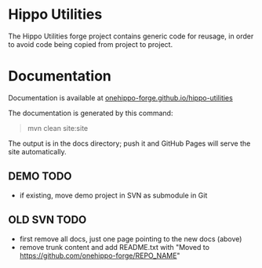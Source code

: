 
# Hippo Utilities

The Hippo Utilities forge project contains generic code for reusage, in order to avoid code being copied from project 
to project.

# Documentation 

Documentation is available at [onehippo-forge.github.io/hippo-utilities](https://onehippo-forge.github.io/hippo-utilities)

The documentation is generated by this command:

 > mvn clean site:site
 
The output is in the docs directory; push it and GitHub Pages will serve the site automatically. 


## DEMO TODO
- if existing, move demo project in SVN as submodule in Git

## OLD SVN TODO
- first remove all docs, just one page pointing to the new docs (above)
- remove trunk content and add README.txt with "Moved to https://github.com/onehippo-forge/REPO_NAME"
